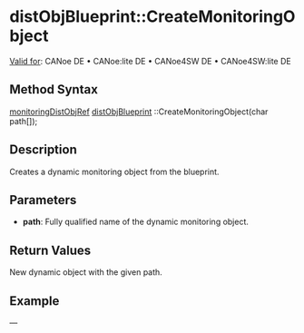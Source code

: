 # distObjBlueprint::CreateMonitoringObject

[Valid for](../../../Shared/FeatureAvailability.md): CANoe DE • CANoe:lite DE • CANoe4SW DE • CANoe4SW:lite DE

## Method Syntax

[monitoringDistObjRef](../Objects/CAPLfunctionMonitoringDistObjRef.md) <Interface> [distObjBlueprint](../Objects/CAPLfunctiondistObjBlueprint.md) <Interface>::CreateMonitoringObject(char path[]);

## Description

Creates a dynamic monitoring object from the blueprint.

## Parameters

- **path**: Fully qualified name of the dynamic monitoring object.

## Return Values

New dynamic object with the given path.

## Example

—
